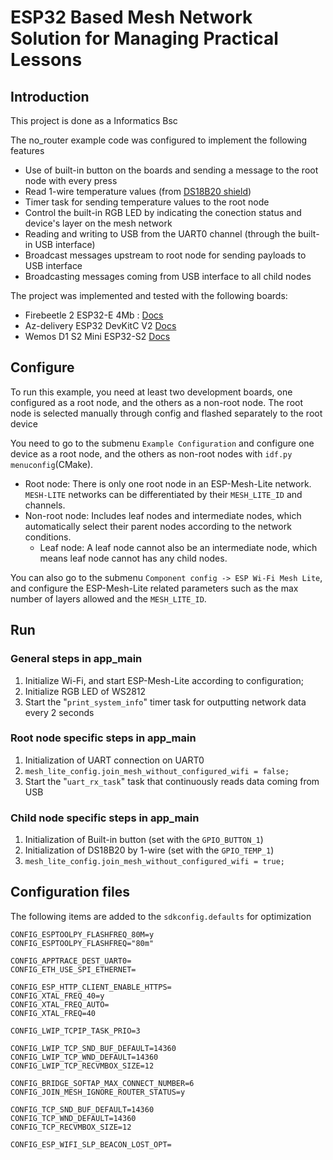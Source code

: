 # ESP32 Based Mesh Network Solution for Managing Practical Lessons


## Introduction

This project is done as a Informatics Bsc 

The no_router example code was configured to implement the following features
- Use of built-in button on the boards and sending a message to the root node with every press
- Read 1-wire temperature values (from [DS18B20 shield](https://grobotronics.com/wemos-d1-mini-temperature-shield-ds18b20.html?sl=en))
- Timer task for sending temperature values to the root node
- Control the built-in RGB LED by indicating the conection status and device's layer on the mesh network
- Reading and writing to USB from the UART0 channel (through the built-in USB interface)
- Broadcast messages upstream to root node for sending payloads to USB interface
- Broadcasting messages coming from USB interface to all child nodes




The project was implemented and tested with the following boards:

- Firebeetle 2 ESP32-E 4Mb : [Docs](https://wiki.dfrobot.com/FireBeetle_Board_ESP32_E_SKU_DFR0654)
- Az-delivery ESP32 DevKitC V2 [Docs](https://cdn.shopify.com/s/files/1/1509/1638/files/8_BA_DevKitV2_4a42c67f-225d-4769-b4cf-c5273b9cf84b.pdf?v=1649144286)
- Wemos D1 S2 Mini ESP32-S2 [Docs](https://www.wemos.cc/en/latest/s2/s2_mini.html)



## Configure

To run this example, you need at least two development boards, one configured as a root node, and the others as a non-root node. The root node is selected manually through config and flashed separately to the root device

You need to go to the submenu `Example Configuration` and configure one device as a root node, and the others as non-root nodes with `idf.py menuconfig`(CMake). 

- Root node: There is only one root node in an ESP-Mesh-Lite network. `MESH-LITE` networks can be differentiated by their `MESH_LITE_ID` and channels.
- Non-root node: Includes leaf nodes and intermediate nodes, which automatically select their parent nodes according to the network conditions.
	- Leaf node: A leaf node cannot also be an intermediate node, which means leaf node cannot has any child nodes.



You can also go to the submenu `Component config -> ESP Wi-Fi Mesh Lite`, and configure the ESP-Mesh-Lite related parameters such as the max number of layers allowed and the `MESH_LITE_ID`.


## Run

###  General steps in app_main
1. Initialize Wi-Fi, and start ESP-Mesh-Lite according to configuration;
2. Initialize RGB LED of WS2812 
2. Start the "`print_system_info`" timer task for outputting network data every 2 seconds

### Root  node specific steps in app_main 
1. Initialization of UART connection on UART0
2. `mesh_lite_config.join_mesh_without_configured_wifi = false;`
3. Start the "`uart_rx_task`" task that continuously reads data coming from USB

### Child node specific steps in app_main
1. Initialization of Built-in button (set with the `GPIO_BUTTON_1`)
2. Initialization of DS18B20 by 1-wire (set with the `GPIO_TEMP_1`)
2. `mesh_lite_config.join_mesh_without_configured_wifi = true;`


## Configuration files

The following items are added to the `sdkconfig.defaults` for optimization 

~~~
CONFIG_ESPTOOLPY_FLASHFREQ_80M=y
CONFIG_ESPTOOLPY_FLASHFREQ="80m"

CONFIG_APPTRACE_DEST_UART0=
CONFIG_ETH_USE_SPI_ETHERNET=

CONFIG_ESP_HTTP_CLIENT_ENABLE_HTTPS=
CONFIG_XTAL_FREQ_40=y
CONFIG_XTAL_FREQ_AUTO=
CONFIG_XTAL_FREQ=40

CONFIG_LWIP_TCPIP_TASK_PRIO=3

CONFIG_LWIP_TCP_SND_BUF_DEFAULT=14360
CONFIG_LWIP_TCP_WND_DEFAULT=14360
CONFIG_LWIP_TCP_RECVMBOX_SIZE=12

CONFIG_BRIDGE_SOFTAP_MAX_CONNECT_NUMBER=6
CONFIG_JOIN_MESH_IGNORE_ROUTER_STATUS=y

CONFIG_TCP_SND_BUF_DEFAULT=14360
CONFIG_TCP_WND_DEFAULT=14360
CONFIG_TCP_RECVMBOX_SIZE=12

CONFIG_ESP_WIFI_SLP_BEACON_LOST_OPT=
~~~